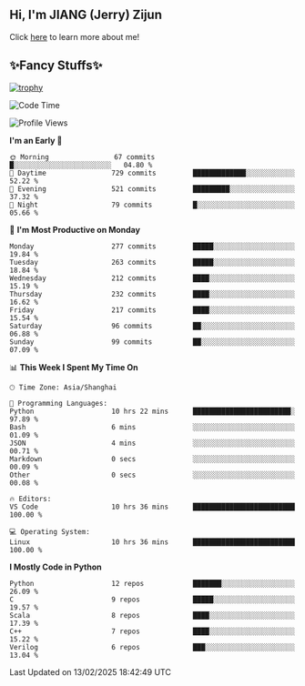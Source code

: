 ## Hi, I'm JIANG (Jerry) Zijun

Click [here](https://jzjerry.github.io/about/) to learn more about me!

## ✨Fancy Stuffs✨
[![trophy](https://github-profile-trophy.vercel.app/?username=jzjerry&theme=onedark)](https://github.com/ryo-ma/github-profile-trophy)
<!--START_SECTION:waka-->
![Code Time](http://img.shields.io/badge/Code%20Time-1%2C020%20hrs%207%20mins-blue)

![Profile Views](http://img.shields.io/badge/Profile%20Views-0-blue)

**I'm an Early 🐤** 

```text
🌞 Morning                67 commits          █░░░░░░░░░░░░░░░░░░░░░░░░   04.80 % 
🌆 Daytime                729 commits         █████████████░░░░░░░░░░░░   52.22 % 
🌃 Evening                521 commits         █████████░░░░░░░░░░░░░░░░   37.32 % 
🌙 Night                  79 commits          █░░░░░░░░░░░░░░░░░░░░░░░░   05.66 % 
```
📅 **I'm Most Productive on Monday** 

```text
Monday                   277 commits         █████░░░░░░░░░░░░░░░░░░░░   19.84 % 
Tuesday                  263 commits         █████░░░░░░░░░░░░░░░░░░░░   18.84 % 
Wednesday                212 commits         ████░░░░░░░░░░░░░░░░░░░░░   15.19 % 
Thursday                 232 commits         ████░░░░░░░░░░░░░░░░░░░░░   16.62 % 
Friday                   217 commits         ████░░░░░░░░░░░░░░░░░░░░░   15.54 % 
Saturday                 96 commits          ██░░░░░░░░░░░░░░░░░░░░░░░   06.88 % 
Sunday                   99 commits          ██░░░░░░░░░░░░░░░░░░░░░░░   07.09 % 
```


📊 **This Week I Spent My Time On** 

```text
🕑︎ Time Zone: Asia/Shanghai

💬 Programming Languages: 
Python                   10 hrs 22 mins      ████████████████████████░   97.89 % 
Bash                     6 mins              ░░░░░░░░░░░░░░░░░░░░░░░░░   01.09 % 
JSON                     4 mins              ░░░░░░░░░░░░░░░░░░░░░░░░░   00.71 % 
Markdown                 0 secs              ░░░░░░░░░░░░░░░░░░░░░░░░░   00.09 % 
Other                    0 secs              ░░░░░░░░░░░░░░░░░░░░░░░░░   00.08 % 

🔥 Editors: 
VS Code                  10 hrs 36 mins      █████████████████████████   100.00 % 

💻 Operating System: 
Linux                    10 hrs 36 mins      █████████████████████████   100.00 % 
```

**I Mostly Code in Python** 

```text
Python                   12 repos            ███████░░░░░░░░░░░░░░░░░░   26.09 % 
C                        9 repos             █████░░░░░░░░░░░░░░░░░░░░   19.57 % 
Scala                    8 repos             ████░░░░░░░░░░░░░░░░░░░░░   17.39 % 
C++                      7 repos             ████░░░░░░░░░░░░░░░░░░░░░   15.22 % 
Verilog                  6 repos             ███░░░░░░░░░░░░░░░░░░░░░░   13.04 % 
```




 Last Updated on 13/02/2025 18:42:49 UTC
<!--END_SECTION:waka-->
